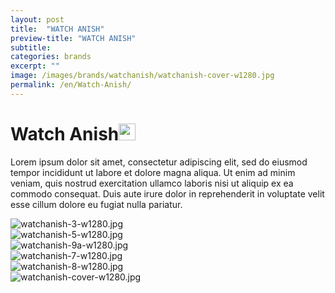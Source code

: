 ```yaml
---
layout: post
title:  "WATCH ANISH"
preview-title: "WATCH ANISH"
subtitle:
categories: brands
excerpt: "" 
image: /images/brands/watchanish/watchanish-cover-w1280.jpg
permalink: /en/Watch-Anish/
---
```


<div class="dark-grey-bg">
    <div class="container">
        <div class="row">
            <div class="col section ft-white ft-300">
                <h1 class="white-color">Watch Anish<img class="space" src="{{ '/assets/images/aquarius.png' | prepend: SourceUrl }}" width="27"></h1>
                <p>Lorem ipsum dolor sit amet, consectetur adipiscing elit, sed do eiusmod tempor incididunt ut labore et dolore magna aliqua. Ut enim ad minim veniam, quis nostrud exercitation ullamco laboris nisi ut aliquip ex ea commodo consequat. Duis aute irure dolor in reprehenderit in voluptate velit esse cillum dolore eu fugiat nulla pariatur.</p>  
            </div>
        </div>
    </div>
    <div class="post-gallery">
        <div class="container">
            <div class="row">
                <div class="col-md-6">
                    <img src="{{ '/images/brands/watchanish/watchanish-3-w1280.jpg' | prepend: SourceUrl }}" alt="watchanish-3-w1280.jpg">
                </div>
                <div class="col-md-6">
                    <img src="{{ '/images/brands/watchanish/watchanish-5-w1280.jpg' | prepend: SourceUrl }}" alt="watchanish-5-w1280.jpg">
                </div>
            </div>
            <div class="row">
                <div class="col">
                    <img src="{{ '/images/brands/watchanish/watchanish-9a-w1280.jpg' | prepend: SourceUrl }}" alt="watchanish-9a-w1280.jpg">
                </div>
            </div>
            <div class="row">
                <div class="col-md-6">
                    <img src="{{ '/images/brands/watchanish/watchanish-7-w1280.jpg' | prepend: SourceUrl }}" alt="watchanish-7-w1280.jpg">
                </div>
                <div class="col-md-6">
                    <img src="{{ '/images/brands/watchanish/watchanish-8-w1280.jpg' | prepend: SourceUrl }}" alt="watchanish-8-w1280.jpg">
                </div>
            </div>
            <div class="row">
                <div class="col">
                    <img src="{{ '/images/brands/watchanish/watchanish-cover-w1280.jpg' | prepend: SourceUrl }}" alt="watchanish-cover-w1280.jpg">
                </div>
            </div>
        </div>
    </div>
</div>